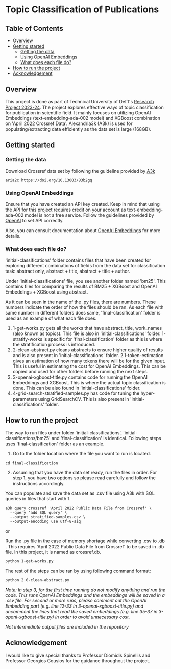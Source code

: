 # Topic Classification of Publications
## Table of Contents
* [Overview](#overview)
* [Getting started](#getting-started)
  * [Getting the data](#getting-the-data)
  * [Using OpenAI Embeddings](#using-openai-embeddings)
  * [What does each file do?](#what-does-each-file-do)
* [How to run the project](#how-to-run-the-project)
* [Acknowledgement](#acknowledgement)
## Overview
This project is done as part of Technical University of Delft's [Research Project 2023-24](https://github.com/TU-Delft-CSE/Research-Project).
The project explores effective ways of topic classification for publication in scientific field. It mainly focuses on utilizing OpenAI Embeddings (text-embedding-ada-002 model) and XGBoost combination on 'April 2022 Crossref Data'. Alexandria3k (A3k) is used for populating/extracting data efficiently as the data set is large (168GB). 

## Getting started

### Getting the data
Download Crossref data set by following the guideline provided by [A3k](https://dspinellis.github.io/alexandria3k/index.html)
```
aria2c https://doi.org/10.13003/83b2gq
```
### Using OpenAI Embeddings
Ensure that you have created an API key created. Keep in mind that using the API for this project requires credit on your account as text-embedding-ada-002 model is not a free service. Follow the guidelines provided by [OpenAI](https://platform.openai.com/docs/api-reference/introduction) to set API correctly.

Also, you can consult documentation about [OpenAI Embeddings](https://platform.openai.com/docs/guides/embeddings/use-cases
) for more details.

### What does each file do?
'initial-classifications' folder contains files that have been created for exploring different combinations of fields from the data set for classification task: abstract only, abstract + title, abstract + title + author.

Under 'initial-classifications' file, you see another folder named 'bm25'. This contains files for comparing the results of BM25 + XGBoost and OpenAI Embeddings + XGBoost using abstract. 

As it can be seen in the name of the .py files, there are numbers. These numbers indicate the order of how the files should be ran. As each file with same number in different folders does same, 'final-classification' folder is used as an example of what each file does.

1. 1-get-works.py gets all the works that have abstract, title, work_names (also known as topics). This file is also in 'initial-classifications' folder. 1-stratify-works is specific for 'final-classification' folder as this is where the stratification process is introduced. 
2. 2-clean-abstract.py cleans abstracts to ensure higher quality of results and is also present in 'initial-classifications' folder. 2.1-token-estimation gives an estimation of how many tokens there will be for the given input. This is useful in estimating the cost for OpenAI Embeddings. This can be copied and used for other folders before running the next steps. 
3. 3-openai-xgboost-title.py contains code for running the OpenAI Embeddings and XGBoost. This is where the actual topic classification is done. This can be also found in 'initial-classifications' folder. 
4. 4-grid-search-stratified-samples.py has code for tuning the hyper-parameters using GridSearchCV. This is also present in 'initial-classifications' folder. 

## How to run the project
The way to run files under folder 'initial-classifications', 'initial-classifications/bm25' and 'final-classification' is identical. Following steps uses 'final-classification' folder as an example.

1. Go to the folder location where the file you want to run is located.
```
cd final-classification
```
2. Assuming that you have the data set ready, run the files in order. For step 1, you have two options so please read carefully and follow the instructions accordingly.

You can populate and save the data set as .csv file using A3k with SQL queries in files that start with 1. 

```
a3k query crossref 'April 2022 Public Data File from Crossref' \
  --query 'add SQL query' \
  --output stratified-samples.csv \
  --output-encoding use utf-8-sig
```
or

Run the .py file in the case of memory shortage while converting .csv to .db . This requires 'April 2022 Public Data File from Crossref' to be saved in .db file. In this project, it is named as crossref.db.

```
python 1-get-works.py
```

The rest of the steps can be ran by using following command format:
```
python 2.0-clean-abstract.py
```

_Note: In step 3, for the first time running do not modify anything and run the code. This runs OpenAI Embeddings and the embeddings will be saved in a .csv file. For second or more runs, please comment out the OpenAI Embedding part (e.g. line 12-33 in 3-openai-xgboost-title.py) and uncomment the lines that read the saved embeddings (e.g. line 35-37 in 3-opani-xgboost-title.py) in order to avoid unnecessary cost._

_Not intermediate output files are included in the repository_
## Acknowledgement
I would like to give special thanks to Professor Diomidis Spinellis and Professor Georgios Gousios for the guidance throughout the project.